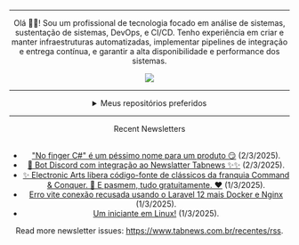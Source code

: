 <div align="center">
<hr>
<p>Olá 👋🏾! Sou um profissional de tecnologia focado em análise de sistemas, sustentação de sistemas, DevOps, e CI/CD. Tenho experiência em criar e manter infraestruturas automatizadas, implementar pipelines de integração e entrega contínua, e garantir a alta disponibilidade e performance dos sistemas.</p>
  <img src="https://media.giphy.com/media/yAGIvCiwPJn5C/giphy.gif">
<hr>
  <details>
  <summary>Meus repositórios preferidos</summary>
  <br />
  Alguns dos meus melhores repositórios:
  <br />
<br />
  <ul><li><a href=https://github.com/KubeNerd/aluratube target="_blank" rel="noopener noreferrer">KubeNerd/aluratube</a> (<b>0</b> ✨ and <b>0</b> 🍴): Aluratube - Desenvolvido durante a imersão React da Alura no final de 2022</li><li><a href=https://github.com/KubeNerd/nlw-ia target="_blank" rel="noopener noreferrer">KubeNerd/nlw-ia</a> (<b>0</b> ✨ and <b>0</b> 🍴): Projeto desenvolvido durante a NLW IA - Usando a API da OPENAI</li><li><a href=https://github.com/KubeNerd/nlw-journey-ia target="_blank" rel="noopener noreferrer">KubeNerd/nlw-journey-ia</a> (<b>0</b> ✨ and <b>0</b> 🍴): NLW IA - Agent de viagens usando python + langchain + GPT</li>
<li>More coming soon :).</li>
</ul>
  </details>
  <hr/>
    <summary>Recent Newsletters</summary>
  <br />
  <ul>
    <li><a href=https://www.tabnews.com.br/Andreldev/no-finger-c-e-um-pessimo-nome-para-um-produto target="_blank" rel="noopener noreferrer">"No finger C#" é um péssimo nome para um produto 😏</a> (2/3/2025).</li><li><a href=https://www.tabnews.com.br/1lucas1apk/bot-para-discord-com-integracao-ao-newslatter-tabnews target="_blank" rel="noopener noreferrer">🤖 Bot Discord com integração ao Newslatter Tabnews ✨✨</a> (2/3/2025).</li><li><a href=https://www.tabnews.com.br/PedroWebber/electronic-arts-libera-codigo-fonte-de-classicos-da-franquia-command-e-conquer-e-pasmem-tudo-gratuitamente target="_blank" rel="noopener noreferrer">✨ Electronic Arts libera código-fonte de clássicos da franquia Command & Conquer. 👀 E pasmem, tudo gratuitamente. ❤️</a> (1/3/2025).</li><li><a href=https://www.tabnews.com.br/Mikw/erro-vite-conexao-recusada-usando-o-laravel-12-mais-docker-e-nginx target="_blank" rel="noopener noreferrer">Erro vite conexão recusada usando o Laravel 12 mais Docker e Nginx</a> (1/3/2025).</li><li><a href=https://www.tabnews.com.br/Daigo/um-iniciante-em-linux target="_blank" rel="noopener noreferrer">Um iniciante em Linux!</a> (1/3/2025).</li>
  </ul>
<p>Read more newsletter issues: <a href="https://www.tabnews.com.br/recentes/rss">https://www.tabnews.com.br/recentes/rss</a>.</p>
  </details>
